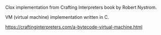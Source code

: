 Clox implementation from Crafting Interpreters book by Robert Nystrom.

VM (virtual machine) implementation written in C.

https://craftinginterpreters.com/a-bytecode-virtual-machine.html
